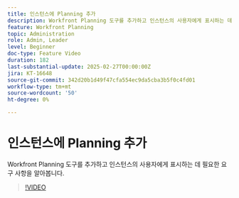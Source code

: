 ```yaml
---
title: 인스턴스에 Planning 추가
description: Workfront Planning 도구를 추가하고 인스턴스의 사용자에게 표시하는 데 필요한 요구 사항을 알아봅니다.
feature: Workfront Planning
topic: Administration
role: Admin, Leader
level: Beginner
doc-type: Feature Video
duration: 182
last-substantial-update: 2025-02-27T00:00:00Z
jira: KT-16648
source-git-commit: 342d20b1d49f47cfa554ec9da5cba3b5f0c4fd01
workflow-type: tm+mt
source-wordcount: '50'
ht-degree: 0%

---
```



# 인스턴스에 Planning 추가

Workfront Planning 도구를 추가하고 인스턴스의 사용자에게 표시하는 데 필요한 요구 사항을 알아봅니다.

>[!VIDEO](https://video.tv.adobe.com/v/3447973/?learn=on&enablevpops&captions=kor)
